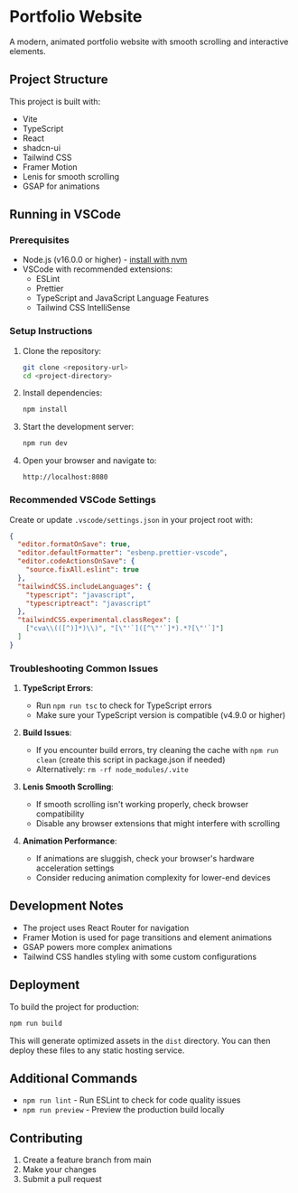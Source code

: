 
# Portfolio Website

A modern, animated portfolio website with smooth scrolling and interactive elements.

## Project Structure

This project is built with:
- Vite
- TypeScript
- React
- shadcn-ui
- Tailwind CSS
- Framer Motion
- Lenis for smooth scrolling
- GSAP for animations

## Running in VSCode

### Prerequisites

- Node.js (v16.0.0 or higher) - [install with nvm](https://github.com/nvm-sh/nvm#installing-and-updating)
- VSCode with recommended extensions:
  - ESLint
  - Prettier
  - TypeScript and JavaScript Language Features
  - Tailwind CSS IntelliSense

### Setup Instructions

1. Clone the repository:
   ```sh
   git clone <repository-url>
   cd <project-directory>
   ```

2. Install dependencies:
   ```sh
   npm install
   ```

3. Start the development server:
   ```sh
   npm run dev
   ```

4. Open your browser and navigate to:
   ```
   http://localhost:8080
   ```

### Recommended VSCode Settings

Create or update `.vscode/settings.json` in your project root with:

```json
{
  "editor.formatOnSave": true,
  "editor.defaultFormatter": "esbenp.prettier-vscode",
  "editor.codeActionsOnSave": {
    "source.fixAll.eslint": true
  },
  "tailwindCSS.includeLanguages": {
    "typescript": "javascript",
    "typescriptreact": "javascript"
  },
  "tailwindCSS.experimental.classRegex": [
    ["cva\\(([^)]*)\\)", "[\"'`]([^\"'`]*).*?[\"'`]"]
  ]
}
```

### Troubleshooting Common Issues

1. **TypeScript Errors**: 
   - Run `npm run tsc` to check for TypeScript errors
   - Make sure your TypeScript version is compatible (v4.9.0 or higher)

2. **Build Issues**:
   - If you encounter build errors, try cleaning the cache with `npm run clean` (create this script in package.json if needed)
   - Alternatively: `rm -rf node_modules/.vite`

3. **Lenis Smooth Scrolling**:
   - If smooth scrolling isn't working properly, check browser compatibility
   - Disable any browser extensions that might interfere with scrolling

4. **Animation Performance**:
   - If animations are sluggish, check your browser's hardware acceleration settings
   - Consider reducing animation complexity for lower-end devices

## Development Notes

- The project uses React Router for navigation
- Framer Motion is used for page transitions and element animations
- GSAP powers more complex animations
- Tailwind CSS handles styling with some custom configurations

## Deployment

To build the project for production:

```sh
npm run build
```

This will generate optimized assets in the `dist` directory. You can then deploy these files to any static hosting service.

## Additional Commands

- `npm run lint` - Run ESLint to check for code quality issues
- `npm run preview` - Preview the production build locally

## Contributing

1. Create a feature branch from main
2. Make your changes
3. Submit a pull request
